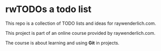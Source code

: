 # rwTODOs a todo list

This repo is a collection of TODO lists and ideas for raywenderlich.com.

This project is part of an online course provided by raywenderlich.com.

The course is about learning and using **Git** in projects. 
